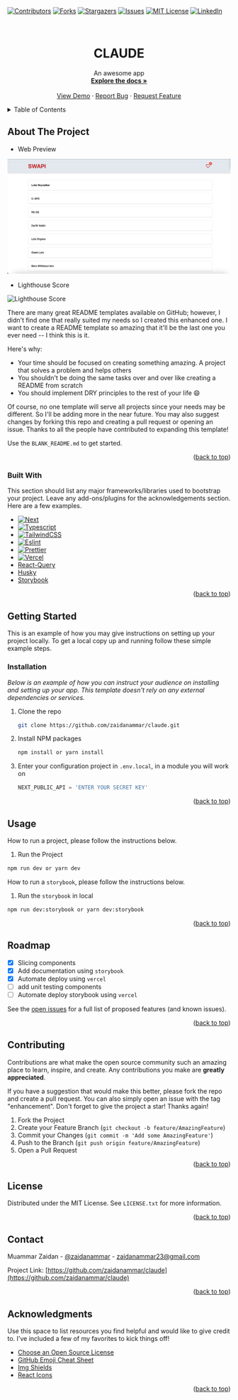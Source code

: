 <!-- Improved compatibility of back to top link: See: https://github.com/othneildrew/Best-README-Template/pull/73 -->

<a name="readme-top"></a>

<!--
*** Thanks for checking out the Best-README-Template. If you have a suggestion
*** that would make this better, please fork the repo and create a pull request
*** or simply open an issue with the tag "enhancement".
*** Don't forget to give the project a star!
*** Thanks again! Now go create something AMAZING! :D
-->

<!-- PROJECT SHIELDS -->
<!--
*** I'm using markdown "reference style" links for readability.
*** Reference links are enclosed in brackets [ ] instead of parentheses ( ).
*** See the bottom of this document for the declaration of the reference variables
*** for contributors-url, forks-url, etc. This is an optional, concise syntax you may use.
*** https://www.markdownguide.org/basic-syntax/#reference-style-links
-->

[![Contributors][contributors-shield]][contributors-url]
[![Forks][forks-shield]][forks-url]
[![Stargazers][stars-shield]][stars-url]
[![Issues][issues-shield]][issues-url]
[![MIT License][license-shield]][license-url]
[![LinkedIn][linkedin-shield]][linkedin-url]

<!-- PROJECT LOGO -->
<br />
<div align="center">

  <h1 align="center">CLAUDE</h1>

  <p align="center">
    An awesome app
    <br />
    <a href="https://github.com/zaidanammar/claude"><strong>Explore the docs »</strong></a>
    <br />
    <br />
    <a href="https://claude-eosin.vercel.app">View Demo</a>
    ·
    <a href="https://github.com/zaidanammar/claude/issues">Report Bug</a>
    ·
    <a href="https://github.com/zaidanammar/claude/issues">Request Feature</a>
  </p>
</div>

<!-- TABLE OF CONTENTS -->
<details>
  <summary>Table of Contents</summary>
  <ol>
    <li>
      <a href="#about-the-project">About The Project</a>
      <ul>
        <li><a href="#built-with">Built With</a></li>
      </ul>
    </li>
    <li>
      <a href="#getting-started">Getting Started</a>
      <ul>
        <li><a href="#prerequisites">Prerequisites</a></li>
        <li><a href="#installation">Installation</a></li>
      </ul>
    </li>
    <li><a href="#usage">Usage</a></li>
    <li><a href="#roadmap">Roadmap</a></li>
    <li><a href="#contributing">Contributing</a></li>
    <li><a href="#license">License</a></li>
    <li><a href="#contact">Contact</a></li>
    <li><a href="#acknowledgments">Acknowledgments</a></li>
  </ol>
</details>

<!-- ABOUT THE PROJECT -->

## About The Project

- Web Preview

[![Product Name Screen Shot][product-screenshot]](https://example.com)

- Lighthouse Score

![Lighthouse Score][lighthouse-screenshot]

There are many great README templates available on GitHub; however, I didn't find one that really suited my needs so I created this enhanced one. I want to create a README template so amazing that it'll be the last one you ever need -- I think this is it.

Here's why:

- Your time should be focused on creating something amazing. A project that solves a problem and helps others
- You shouldn't be doing the same tasks over and over like creating a README from scratch
- You should implement DRY principles to the rest of your life :smile:

Of course, no one template will serve all projects since your needs may be different. So I'll be adding more in the near future. You may also suggest changes by forking this repo and creating a pull request or opening an issue. Thanks to all the people have contributed to expanding this template!

Use the `BLANK_README.md` to get started.

<p align="right">(<a href="#readme-top">back to top</a>)</p>

### Built With

This section should list any major frameworks/libraries used to bootstrap your project. Leave any add-ons/plugins for the acknowledgements section. Here are a few examples.

- [![Next][next.js]][next-url]
- [![Typescript][typescript]][typescript-url]
- [![TailwindCSS][tailwindcss]][tailwindcss-url]
- [![Eslint][eslint]][eslint-url]
- [![Prettier][prettier]][prettier-url]
- [![Vercel][vercel]][vercel-url]
- [React-Query][react-query-url]
- [Husky][husky-url]
- [Storybook][storybook-url]

<p align="right">(<a href="#readme-top">back to top</a>)</p>

<!-- GETTING STARTED -->

## Getting Started

This is an example of how you may give instructions on setting up your project locally.
To get a local copy up and running follow these simple example steps.

### Installation

_Below is an example of how you can instruct your audience on installing and setting up your app. This template doesn't rely on any external dependencies or services._

1. Clone the repo
   ```sh
   git clone https://github.com/zaidanammar/claude.git
   ```
2. Install NPM packages
   ```sh
   npm install or yarn install
   ```
3. Enter your configuration project in `.env.local`, in a module you will work on
   ```js
   NEXT_PUBLIC_API = 'ENTER YOUR SECRET KEY'
   ```

<p align="right">(<a href="#readme-top">back to top</a>)</p>

<!-- USAGE EXAMPLES -->

## Usage

How to run a project, please follow the instructions below.

1. Run the Project

```bash
npm run dev or yarn dev
```

How to run a `storybook`, please follow the instructions below.

1. Run the `storybook` in local

```bash
npm run dev:storybook or yarn dev:storybook
```

<p align="right">(<a href="#readme-top">back to top</a>)</p>

<!-- ROADMAP -->

## Roadmap

- [x] Slicing components
- [x] Add documentation using `storybook`
- [x] Automate deploy using `vercel`
- [ ] add unit testing components
- [ ] Automate deploy storybook using `vercel`

See the [open issues](https://github.com/zaidanammar/claude/issues) for a full list of proposed features (and known issues).

<p align="right">(<a href="#readme-top">back to top</a>)</p>

<!-- CONTRIBUTING -->

## Contributing

Contributions are what make the open source community such an amazing place to learn, inspire, and create. Any contributions you make are **greatly appreciated**.

If you have a suggestion that would make this better, please fork the repo and create a pull request. You can also simply open an issue with the tag "enhancement".
Don't forget to give the project a star! Thanks again!

1. Fork the Project
2. Create your Feature Branch (`git checkout -b feature/AmazingFeature`)
3. Commit your Changes (`git commit -m 'Add some AmazingFeature'`)
4. Push to the Branch (`git push origin feature/AmazingFeature`)
5. Open a Pull Request

<p align="right">(<a href="#readme-top">back to top</a>)</p>

<!-- LICENSE -->

## License

Distributed under the MIT License. See `LICENSE.txt` for more information.

<p align="right">(<a href="#readme-top">back to top</a>)</p>

<!-- CONTACT -->

## Contact

Muammar Zaidan - [@zaidanammar](https://twitter.com/zaidanammar) - zaidanammar23@gmail.com

Project Link: [https://github.com/zaidanammar/claude](https://github.com/zaidanammar/claude)

<p align="right">(<a href="#readme-top">back to top</a>)</p>

<!-- ACKNOWLEDGMENTS -->

## Acknowledgments

Use this space to list resources you find helpful and would like to give credit to. I've included a few of my favorites to kick things off!

- [Choose an Open Source License](https://choosealicense.com)
- [GitHub Emoji Cheat Sheet](https://www.webpagefx.com/tools/emoji-cheat-sheet)
- [Img Shields](https://shields.io)
- [React Icons](https://react-icons.github.io/react-icons/search)

<p align="right">(<a href="#readme-top">back to top</a>)</p>

<!-- MARKDOWN LINKS & IMAGES -->
<!-- https://www.markdownguide.org/basic-syntax/#reference-style-links -->

[contributors-shield]: https://img.shields.io/github/contributors/zaidanammar/claude?style=for-the-badge
[contributors-url]: https://github.com/zaidanammar/claude/graphs/contributors
[forks-shield]: https://img.shields.io/github/forks/zaidanammar/claude.svg?style=for-the-badge
[forks-url]: https://github.com/zaidanammar/claude/network/members
[stars-shield]: https://img.shields.io/github/stars/zaidanammar/claude.svg?style=for-the-badge
[stars-url]: https://github.com/zaidanammar/claude/stargazers
[issues-shield]: https://img.shields.io/github/issues/zaidanammar/claude.svg?style=for-the-badge
[issues-url]: https://github.com/zaidanammar/claude/issues
[license-shield]: https://img.shields.io/github/license/zaidanammar/claude.svg?style=for-the-badge
[license-url]: https://github.com/zaidanammar/claude/blob/master/LICENSE.txt
[linkedin-shield]: https://img.shields.io/badge/-LinkedIn-black.svg?style=for-the-badge&logo=linkedin&colorB=555
[linkedin-url]: https://www.linkedin.com/in/muammar-zaidan/
[product-screenshot]: public/screenshot.png
[lighthouse-screenshot]: public/lighthouse-score.png
[next.js]: https://img.shields.io/badge/next.js-000000?style=for-the-badge&logo=nextdotjs&logoColor=white
[next-url]: https://nextjs.org/
[typescript]: https://img.shields.io/badge/TypeScript-007ACC?style=for-the-badge&logo=typescript&logoColor=white
[typescript-url]: https://www.typescriptlang.org/
[tailwindcss]: https://img.shields.io/badge/Tailwind_CSS-38B2AC?style=for-the-badge&logo=tailwind-css&logoColor=white
[tailwindcss-url]: https://tailwindcss.com/
[eslint]: https://img.shields.io/badge/eslint-3A33D1?style=for-the-badge&logo=eslint&logoColor=white
[eslint-url]: https://eslint.org/
[prettier]: https://img.shields.io/badge/prettier-1A2C34?style=for-the-badge&logo=prettier&logoColor=F7BA3E
[prettier-url]: https://prettier.io/
[vercel]: https://img.shields.io/badge/Vercel-000000?style=for-the-badge&logo=vercel&logoColor=white
[vercel-url]: https://vercel.com/
[react-query-url]: https://tanstack.com/query/v4
[husky-url]: https://typicode.github.io/husky/#/
[storybook-url]: https://storybook.js.org/
